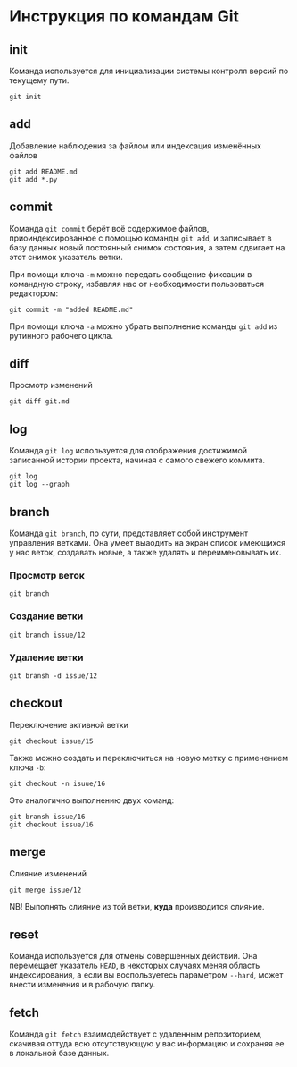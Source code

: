 # Инструкция по командам Git

## init

Команда используется для инициализации системы контроля версий по текущему пути.

```shell
git init
```

## add

Добавление наблюдения за файлом или индексация изменённых файлов

```shell
git add README.md
git add *.py
```

## commit

Команда `git commit` берёт всё содержимое файлов, приоиндексированное с помощью команды `git add`, и записывает в базу данных новый постоянный снимок состояния, а затем сдвигает на этот снимок указатель ветки.

При помощи ключа `-m` можно передать сообщение фиксации в командную строку, избавляя нас от необходимости пользоваться редактором:

```shell
git commit -m "added README.md"
```

При помощи ключа `-a` можно убрать выполнение команды `git add` из рутинного рабочего цикла.

## diff

Просмотр изменений

```shell
git diff git.md
```

## log

Команда `git log` используется для отображения достижимой записанной истории проекта, начиная с самого свежего коммита.

```shell
git log
git log --graph
```

## branch

Команда `git branch`, по сути, представляет собой инструмент управления ветками. Она умеет выаодить на экран список имеющихся у нас веток, создавать новые, а также удалять и переименовывать их.

### Просмотр веток

```shell
git branch
```

### Создание ветки

```shell
git branch issue/12
```

### Удаление ветки

```shell
git bransh -d issue/12
```

## checkout

Переключение активной ветки

```shell
git checkout issue/15
```

Также можно создать и переключиться на новую метку с применением ключа `-b`:

```shell
git checkout -n isuue/16
```

Это аналогично выполнению двух команд:

```shell
git bransh issue/16
git checkout issue/16
```

## merge

Слияние изменений

```shell
git merge issue/12
```

NB! Выполнять слияние из той ветки, **куда** производится слияние.

## reset

Команда используется для отмены совершенных действий. Она перемещает указатель `HEAD`, в некоторых случаях меняя область индексирования, а если вы воспользуетесь параметром `--hard`, может внести изменения и в рабочую папку.

## fetch

Команда `git fetch` взаимодействует с удаленным репозиторием, скачивая оттуда всю отсутствующую у вас информацию и сохраняя ее в локальной базе данных.
